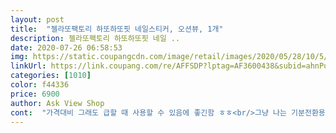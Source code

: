 ```yaml
---
layout: post 
title:  "젤라또팩토리 하또하또핏 네일스티커, 오션뷰, 1개" 
description: 젤라또팩토리 하또하또핏 네일 ..
date: 2020-07-26 06:58:53 
img: https://static.coupangcdn.com/image/retail/images/2020/05/28/10/5/356ef6d8-c270-4095-b126-cbb1332756b5.jpg 
linkUrl: https://link.coupang.com/re/AFFSDP?lptag=AF3600438&subid=ahnPublicAsk&pageKey=1633236077&itemId=2785839607&vendorItemId=70775572849&traceid=V0-113-acb14bf49730c56e 
categories: [1010] 
color: f44336 
price: 6900 
author: Ask View Shop 
cont:  "가격대비 그래도 급할 때 사용할 수 있음에 좋긴함 ㅎㅎ<br/>그냥 나는 기분전환용이다 완벽을 추구하지 않는다<br/>그라데이션 색상 다양해서 좋아요!<br/>그래도 맨손톱보다는 꾸민티 나고 자주 바꿀 수 있어서 좋음<br/>그래서 살짝 작은 사이즈로 붙여야하고<br/>그랬더니 일주일 정도 가서 이번에 또 구입한거임 ㅋㅋ<br/>그러나 자기 손톱보다 큰걸붙일경우 탑코트를 발라도 하루만에 떨어짐<br/>그리고 늘 느끼는 거지만 손톱이 좀 길어야 확실히 더 예쁜 것 같거든요.<br/>.<br/><br/>근데 아침에 아이 어린이집 데려다 주면서 손을 봤는데 대존예ㅜㅜ<br/>근데 이건 짧아도 예쁘네용♡<br/>급해서 빠르게 붙여야한다 딱 이정도 마음가짐일 때 이거 구입하세요 ㅎㅎ<br/>다음에 또 살 의향 있음 ㅋㅋ 다른 디자인으로도 이미 구매함 ㅋㅋㅋ<br/>떼는 것도 쉬움 그냥 가 부분 잡고 떼면 됨 ㅋㅋ<br/>마무리는 동봉된 스틱으로 샤샥 해주면 끝!<br/>많이 들어있기에 2번도 가능함<br/>매우 간편함 하지만 스티커라 금방 떼어질까<br/>바르는 탑코트 한번 발라줌<br/>셀프로 하기에는 매우 적합한 스티커임<br/>손가락 대보고 맞는 사이즈 찾아서 붙이고 손톱깎이로 잘라낸다음<br/>어젯밤에 붙여놓고 사진처럼 아주 예쁘진 않네 이랬거든요.<br/>.<br/><br/>요새 셀프네일 오호 좋다고 많이하던데 그거 사용하려다가 잠시 이쪽에 오신분들은<br/>전등 밑에서 보는 것보다 햇빛 밑에서 보는게 정말 예뻐요!<br/>전에 사봤는데 너무 좋아서 이번에도 삼<br/>찍은 사진은 오일을 안발라서 안 이쁜데<br/>쿠팡에 올리니까 사진에서 손톱에 이상한 노이즈가 뜨네요ㅜㅜ<br/>퀄리티가 많이 떨어진다고 생각할듯 싶고요<br/>퀵드라이 제품 있으니 같이 구매하시는게 좋을듯요<br/>탑코트를 바르지 않고서야 지속력은 현저히 떨어짐<br/>현실 손은 더 이쁘고 은은하니 괜찮음 스티커 티는 사실 조금 나지만<br/>" 
---
```

